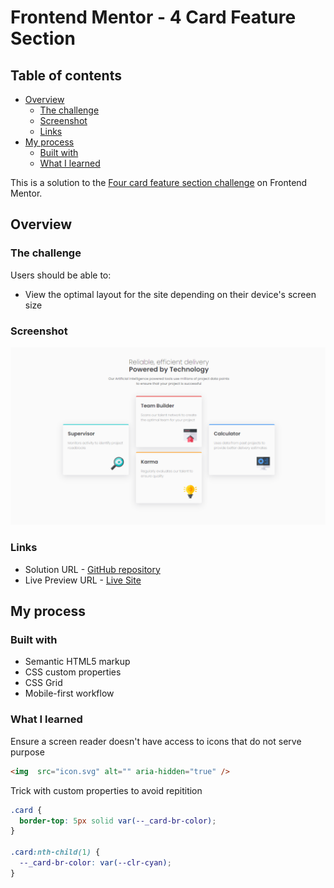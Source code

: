 # Frontend Mentor - 4 Card Feature Section

## Table of contents

- [Overview](#overview)
  - [The challenge](#the-challenge)
  - [Screenshot](#screenshot)
  - [Links](#links)
- [My process](#my-process)
  - [Built with](#built-with)
  - [What I learned](#what-i-learned)

This is a solution to the [Four card feature section challenge](https://www.frontendmentor.io/challenges/four-card-feature-section-weK1eFYK) on Frontend Mentor.

## Overview

### The challenge

Users should be able to:

- View the optimal layout for the site depending on their device's screen size

### Screenshot

![4 Card Feature Section](./assets/screenshots/screenshot.png)

### Links

- Solution URL -  [GitHub repository](https://github.com/dostonnabotov/frontendmentor/tree/main/4-card-feature-section)
- Live Preview URL - [Live Site](https://dostonnabotov.github.io/frontendmentor/4-card-feature-section/)

## My process

### Built with

- Semantic HTML5 markup
- CSS custom properties
- CSS Grid
- Mobile-first workflow

### What I learned

Ensure a screen reader doesn't have access to icons that do not serve purpose

```html
<img  src="icon.svg" alt="" aria-hidden="true" />
```

Trick with custom properties to avoid repitition

```css
.card {
  border-top: 5px solid var(--_card-br-color);
}

.card:nth-child(1) {
  --_card-br-color: var(--clr-cyan);
}
```
